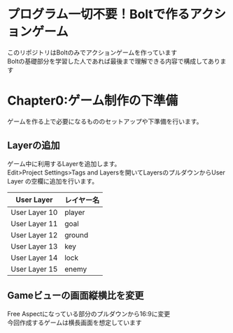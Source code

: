 # プログラム一切不要！Boltで作るアクションゲーム

このリポジトリはBoltのみでアクションゲームを作っています  
Boltの基礎部分を学習した人であれば最後まで理解できる内容で構成してあります

# Chapter0:ゲーム制作の下準備

ゲームを作る上で必要になるもののセットアップや下準備を行います。

## Layerの追加

ゲーム中に利用するLayerを追加します。  
Edit>Project Settings>Tags and Layersを開いてLayersのプルダウンからUser Layer の空欄に追加を行います。

| User Layer | レイヤー名 |
|  ---  |  ---  |
| User Layer 10 | player |
| User Layer 11 | goal |
| User Layer 12 | ground |
| User Layer 13 | key |
| User Layer 14 | lock |
| User Layer 15 | enemy |

## Gameビューの画面縦横比を変更

Free Aspectになっている部分のプルダウンから16:9に変更  
今回作成するゲームは横長画面を想定しています




